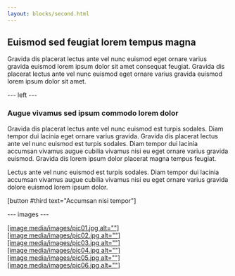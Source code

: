 ```yaml
---
layout: blocks/second.html
---
```


## Euismod sed feugiat lorem tempus magna

Gravida dis placerat lectus ante vel nunc euismod eget ornare varius gravida euismod lorem ipsum dolor sit amet 
consequat feugiat. Gravida dis placerat lectus ante vel nunc euismod eget ornare varius gravida euismod lorem ipsum 
dolor sit amet.

--- left ---

### Augue vivamus sed ipsum commodo lorem dolor

Gravida dis placerat lectus ante vel nunc euismod est turpis sodales. Diam tempor dui lacinia eget ornare varius 
gravida. Gravida dis placerat lectus ante vel nunc euismod est turpis sodales. Diam tempor dui lacinia accumsan 
vivamus augue cubilia vivamus nisi eu eget ornare varius gravida euismod.  Gravida dis lorem ipsum dolor placerat 
magna tempus feugiat.

Lectus ante vel nunc euismod est turpis sodales. Diam tempor dui lacinia accumsan vivamus augue cubilia vivamus 
nisi eu eget ornare varius gravida dolore euismod lorem ipsum dolor.

<footer>
    [button #third text="Accumsan nisi tempor"]
</footer>

--- images ---

<div class="6u"><a href="#" class="image fit">[image media/images/pic01.jpg alt=""]</a></div>
<div class="6u"><a href="#" class="image fit">[image media/images/pic02.jpg alt=""]</a></div>
<div class="6u"><a href="#" class="image fit">[image media/images/pic03.jpg alt=""]</a></div>
<div class="6u"><a href="#" class="image fit">[image media/images/pic04.jpg alt=""]</a></div>
<div class="6u"><a href="#" class="image fit">[image media/images/pic05.jpg alt=""]</a></div>
<div class="6u"><a href="#" class="image fit">[image media/images/pic06.jpg alt=""]</a></div>
